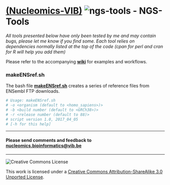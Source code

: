 [(Nucleomics-VIB)](https://github.com/Nucleomics-VIB)
![ngs-tools](pictures/pacbio_icon.png) - NGS-Tools
==========

*All tools presented below have only been tested by me and may contain bugs, please let me know if you find some. Each tool relies on dependencies normally listed at the top of the code (cpan for perl and cran for R will help you add them)*

Please refer to the accompanying **[wiki](https://github.com/Nucleomics-VIB/ngs-tools/wiki)** for examples and workflows.

### **makeENSref.sh**

The bash file **[makeENSref.sh](makeENSref.sh)** creates a series of reference files from ENSembl FTP downloads.
```bash
# Usage: makeENSref.sh
# -o <organism (default to <homo_sapiens>)> 
# -b <build number (default to <GRCh38>)> 
# -r <release number (default to 88)>
# script version 1.0, 2017_04_05
# [-h for this help]
```
<hr>

<h4>Please send comments and feedback to <a href="mailto:nucleomics.bioinformatics@vib.be">nucleomics.bioinformatics@vib.be</a></h4>

<hr>

![Creative Commons License](http://i.creativecommons.org/l/by-sa/3.0/88x31.png?raw=true)

This work is licensed under a [Creative Commons Attribution-ShareAlike 3.0 Unported License](http://creativecommons.org/licenses/by-sa/3.0/).
